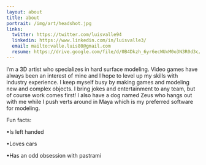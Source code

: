 ```yaml
---
layout: about
title: about
portrait: /img/art/headshot.jpg
links:
  twitter: https://twitter.com/luisvalle94
  linkedin: https://www.linkedin.com/in/luisvalle3/
  email: mailto:valle.luis80@gmail.com
  resume: https://drive.google.com/file/d/0B4Dkzh_6yr6ecWUxM0o3N3R0d3c/view?usp=sharing
---
```


I’m a 3D artist who specializes in hard surface modeling. Video games have always been an interest of mine and I hope to level up my skills with industry experience. I keep myself busy by making games and modeling new and complex objects. I bring jokes and entertainment to any team, but of course work comes first! I also have a dog named Zeus who hangs out with me while I push verts around in Maya which is my preferred software for modeling.

Fun facts:

•Is left handed

•Loves cars

•Has an odd obsession with pastrami


